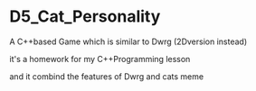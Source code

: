 # D5_Cat_Personality
A C++based Game which is similar to  Dwrg (2Dversion instead) 

 it's a homework for my C++Programming lesson 

 and it combind the features of Dwrg and cats meme